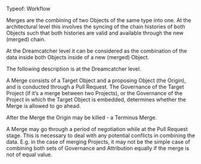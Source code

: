Typeof: Workflow

Merges are the combining of two Objects of the same type into one. At the architectural level this involves the syncing of the chain histories of both Objects such that both histories are valid and available through the new (merged) chain.


At the Dreamcatcher level it can be considered as the combination of  the data inside both Objects inside of a new (merged) Object.  


The following description is at the Dreamcatcher level.


A Merge consists of a Target Object and a proposing Object (the Origin), and is conducted through a Pull Request.  The Governance of the Target Project (if it’s a merge between two Projects), or the Governance of the Project in which the Target Object is embedded, determines whether the Merge is allowed to go ahead.


After the Merge the Origin may be killed - a Terminus Merge.


A Merge may go through a period of negotiation while at the Pull Request stage.  This is necessary to deal with any potential conflicts in combining the data.  E.g. in the case of merging Projects, it may not be the simple case of combining both sets of Governance and Attribution equally if the merge is not of equal value.
